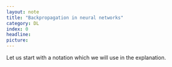 ```yaml
---
layout: note
title: "Backpropagation in neural networks"
category: DL
index: 0
headline: 
picture: 
---
```


Let us start with a notation which we will use in the explanation.
